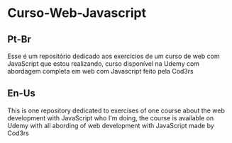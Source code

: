# Curso-Web-Javascript
## Pt-Br
Esse é um repositório dedicado aos exercícios de um curso de web com JavaScript que estou realizando, curso disponível na Udemy com abordagem completa em web com Javascript feito pela Cod3rs

## En-Us
This is one repository dedicated to  exercises of one course  about the web development with JavaScript who I'm doing, the course is available on Udemy with all abording of web development with JavaScript made by Cod3rs
